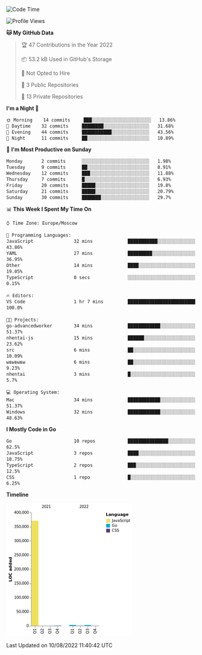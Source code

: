 <!--START_SECTION:waka-->
![Code Time](http://img.shields.io/badge/Code%20Time-398%20hrs%2055%20mins-blue)

![Profile Views](http://img.shields.io/badge/Profile%20Views-0-blue)

**🐱 My GitHub Data** 

> 🏆 47 Contributions in the Year 2022
 > 
> 📦 53.2 kB Used in GitHub's Storage 
 > 
> 🚫 Not Opted to Hire
 > 
> 📜 3 Public Repositories 
 > 
> 🔑 13 Private Repositories  
 > 
**I'm a Night 🦉** 

```text
🌞 Morning    14 commits     ███░░░░░░░░░░░░░░░░░░░░░░   13.86% 
🌆 Daytime    32 commits     ████████░░░░░░░░░░░░░░░░░   31.68% 
🌃 Evening    44 commits     ███████████░░░░░░░░░░░░░░   43.56% 
🌙 Night      11 commits     ██░░░░░░░░░░░░░░░░░░░░░░░   10.89%

```
📅 **I'm Most Productive on Sunday** 

```text
Monday       2 commits      ░░░░░░░░░░░░░░░░░░░░░░░░░   1.98% 
Tuesday      9 commits      ██░░░░░░░░░░░░░░░░░░░░░░░   8.91% 
Wednesday    12 commits     ███░░░░░░░░░░░░░░░░░░░░░░   11.88% 
Thursday     7 commits      █░░░░░░░░░░░░░░░░░░░░░░░░   6.93% 
Friday       20 commits     █████░░░░░░░░░░░░░░░░░░░░   19.8% 
Saturday     21 commits     █████░░░░░░░░░░░░░░░░░░░░   20.79% 
Sunday       30 commits     ███████░░░░░░░░░░░░░░░░░░   29.7%

```


📊 **This Week I Spent My Time On** 

```text
⌚︎ Time Zone: Europe/Moscow

💬 Programming Languages: 
JavaScript               32 mins             ███████████░░░░░░░░░░░░░░   43.86% 
YAML                     27 mins             █████████░░░░░░░░░░░░░░░░   36.95% 
Other                    14 mins             ████░░░░░░░░░░░░░░░░░░░░░   19.05% 
TypeScript               0 secs              ░░░░░░░░░░░░░░░░░░░░░░░░░   0.15%

🔥 Editors: 
VS Code                  1 hr 7 mins         █████████████████████████   100.0%

🐱‍💻 Projects: 
go-advancedworker        34 mins             ████████████░░░░░░░░░░░░░   51.37% 
nhentai-js               15 mins             ██████░░░░░░░░░░░░░░░░░░░   23.62% 
src                      6 mins              ██░░░░░░░░░░░░░░░░░░░░░░░   10.09% 
ывывывы                  6 mins              ██░░░░░░░░░░░░░░░░░░░░░░░   9.23% 
nhentai                  3 mins              █░░░░░░░░░░░░░░░░░░░░░░░░   5.7%

💻 Operating System: 
Mac                      34 mins             ████████████░░░░░░░░░░░░░   51.37% 
Windows                  32 mins             ████████████░░░░░░░░░░░░░   48.63%

```

**I Mostly Code in Go** 

```text
Go                       10 repos            ███████████████░░░░░░░░░░   62.5% 
JavaScript               3 repos             ████░░░░░░░░░░░░░░░░░░░░░   18.75% 
TypeScript               2 repos             ███░░░░░░░░░░░░░░░░░░░░░░   12.5% 
CSS                      1 repo              █░░░░░░░░░░░░░░░░░░░░░░░░   6.25%

```


**Timeline**

![Chart not found](https://raw.githubusercontent.com/jeezft/jeezft/main/charts/bar_graph.png) 


 Last Updated on 10/08/2022 11:40:42 UTC
<!--END_SECTION:waka-->

